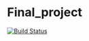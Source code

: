 # Final_project

[![Build Status](https://github.com/Zijiaa/amazing_final_project.jl/actions/workflows/CI.yml/badge.svg?branch=master)](https://github.com/Zijiaa/amazing_final_project.jl/actions/workflows/CI.yml?query=branch%3Amaster)

